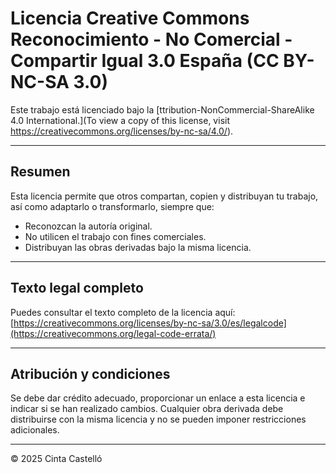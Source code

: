 # Licencia Creative Commons Reconocimiento - No Comercial - Compartir Igual 3.0 España (CC BY-NC-SA 3.0)

Este trabajo está licenciado bajo la [ttribution-NonCommercial-ShareAlike 4.0 International.](To view a copy of this license, visit https://creativecommons.org/licenses/by-nc-sa/4.0/).

---

## Resumen

Esta licencia permite que otros compartan, copien y distribuyan tu trabajo, así como adaptarlo o transformarlo, siempre que:  

- Reconozcan la autoría original.  
- No utilicen el trabajo con fines comerciales.  
- Distribuyan las obras derivadas bajo la misma licencia.  

---

## Texto legal completo

Puedes consultar el texto completo de la licencia aquí:  
[https://creativecommons.org/licenses/by-nc-sa/3.0/es/legalcode](https://creativecommons.org/legal-code-errata/)

---

## Atribución y condiciones

Se debe dar crédito adecuado, proporcionar un enlace a esta licencia e indicar si se han realizado cambios. Cualquier obra derivada debe distribuirse con la misma licencia y no se pueden imponer restricciones adicionales.

---

© 2025 Cinta Castelló
